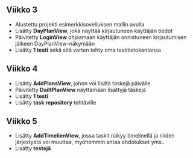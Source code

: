 ## Viikko 3

- Alustettu projekti esimerkkisovelluksen mallin avulla
- Lisätty **DayPlanView**, joka näyttää kirjautuneen käyttäjän tiedot
- Päivitetty **LoginView** ohjaamaan käyttäjän onnistuneen kirjautumisen jälkeen DayPlanView-näkymään
- Lisätty **1 testi** sekä sitä varten tehty oma testitietokantansa

## Viikko 4

- Lisätty **AddPlansView**, johon voi lisätä taskejä päivälle
- Päivitetty **DailtPlanView** näyttämään lisättyjä täskejä
- Lisätty **1 testi**
- Lisätty **task repository** tehtäville

## Viikko 5

- Lisätty **AddTimelienView**, jossa taskit näkyy timelinellä ja niiden järjestystä voi muuttaa, myöhemmin antaa ehdotukset yms..
- Lisätty **testejä**
